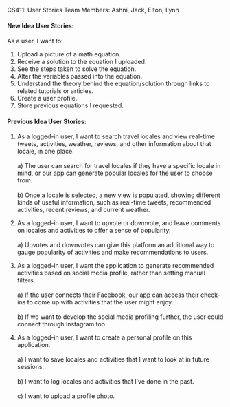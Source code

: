 CS411: User Stories
Team Members: Ashni, Jack, Elton, Lynn

#### New Idea User Stories:
As a user, I want to:
1. Upload a picture of a math equation.
2. Receive a solution to the equation I uploaded.
3. See the steps taken to solve the equation.
4. Alter the variables passed into the equation.
5. Understand the theory behind the equation/solution through links to related tutorials or articles.
6. Create a user profile.
7. Store previous equations I requested.

#### Previous Idea User Stories:
1) As a logged-in user, I want to search travel locales and view real-time tweets, activities, weather, reviews, and other information about that locale, in one place.<br><br>
a) The user can search for travel locales if they have a specific locale in mind, or our app can generate popular locales for the user to choose from.<br><br>
b) Once a locale is selected, a new view is populated, showing different kinds of useful information, such as real-time tweets, recommended activities, recent reviews, and current weather.
2) As a logged-in user, I want to upvote or downvote, and leave comments on locales and activities to offer a sense of popularity.<br><br>
a) Upvotes and downvotes can give this platform an additional way to gauge popularity of activities and make recommendations to users.

3) As a logged-in user, I want the application to generate recommended activities based on social media profile, rather than setting manual filters.<br><br>
a) If the user connects their Facebook, our app can access their check-ins to come up with activities that the user might enjoy.<br><br>
b) If we want to develop the social media profiling further, the user could connect through Instagram too.
4) As a logged-in user, I want to create a personal profile on this application.<br><br>
a) I want to save locales and activities that I want to look at in future sessions.<br><br>
b) I want to log locales and activities that I’ve done in the past.<br><br>
c) I want to upload a profile photo.
